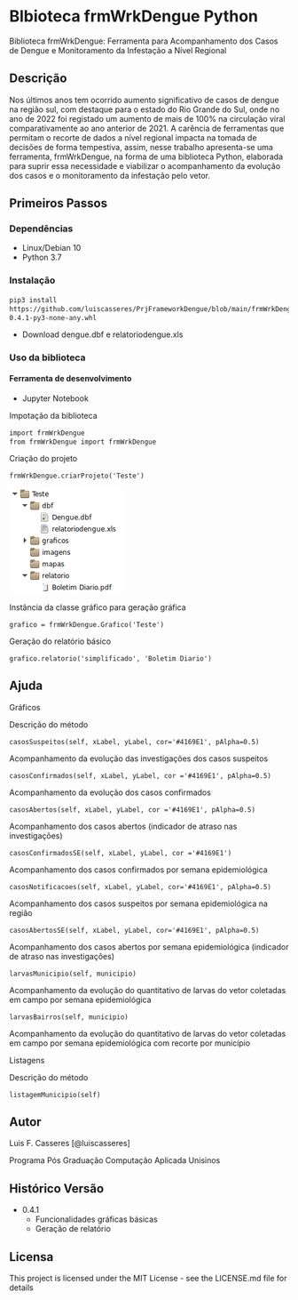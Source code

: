 # Blbioteca frmWrkDengue Python

Biblioteca frmWrkDengue: Ferramenta para Acompanhamento dos Casos de Dengue e Monitoramento da Infestação a Nível Regional

## Descrição

Nos últimos anos tem ocorrido aumento significativo de casos de dengue na região sul, com destaque para o estado do Rio Grande do Sul, onde no ano de 2022 foi registado um aumento de mais de 100% na circulação viral comparativamente ao ano anterior de 2021. A carência de ferramentas que permitam o recorte de dados a nível regional impacta na tomada de decisões de forma tempestiva, assim, nesse trabalho apresenta-se uma ferramenta, frmWrkDengue, na forma de uma biblioteca Python, elaborada para suprir essa necessidade e viabilizar o acompanhamento da evolução dos casos e o monitoramento da infestação pelo vetor.

## Primeiros Passos

### Dependências

* Linux/Debian 10
* Python 3.7

### Instalação

```
pip3 install https://github.com/luiscasseres/PrjFrameworkDengue/blob/main/frmWrkDengue-0.4.1-py3-none-any.whl
```

* Download dengue.dbf e relatoriodengue.xls
 
### Uso da biblioteca

#### Ferramenta de desenvolvimento
* Jupyter Notebook

Impotação da biblioteca

```
import frmWrkDengue
from frmWrkDengue import frmWrkDengue
```

Criação do projeto 
```
frmWrkDengue.criarProjeto('Teste')
```

![alt text](https://github.com/luiscasseres/PrjFrameworkDengue/blob/main/Estrutura%20diretorio.png)

Instância da classe gráfico para geração gráfica
```
grafico = frmWrkDengue.Grafico('Teste')
```

Geração do relatório básico
```
grafico.relatorio('simplificado', 'Boletim Diario')
```

## Ajuda


Gráficos 

Descrição do método 

```
casosSuspeitos(self, xLabel, yLabel, cor='#4169E1', pAlpha=0.5) 
```

Acompanhamento da evolução das investigações dos casos suspeitos 

```
casosConfirmados(self, xLabel, yLabel, cor ='#4169E1', pAlpha=0.5) 
```

Acompanhamento da evolução dos casos confirmados 

```
casosAbertos(self, xLabel, yLabel, cor ='#4169E1', pAlpha=0.5) 
```

Acompanhamento dos casos abertos (indicador de atraso nas investigações) 

```
casosConfirmadosSE(self, xLabel, yLabel, cor ='#4169E1') 
```

Acompanhamento dos casos confirmados por semana epidemiológica 

```
casosNotificacoes(self, xLabel, yLabel, cor='#4169E1', pAlpha=0.5)
``` 

Acompanhamento dos casos suspeitos por semana epidemiológica na região 

```
casosAbertosSE(self, xLabel, yLabel, cor='#4169E1', pAlpha=0.5) 
``` 

Acompanhamento dos casos abertos por semana epidemiológica (indicador de atraso nas investigações) 

```
larvasMunicipio(self, municipio) 
```

Acompanhamento da evolução do quantitativo de larvas do vetor coletadas em campo por semana epidemiológica 

```
larvasBairros(self, municipio)
``` 

Acompanhamento da evolução do quantitativo de larvas do vetor coletadas em campo por semana epidemiológica com recorte por município 

Listagens 

Descrição do método 

```
listagemMunicipio(self) 
``` 





## Autor

Luis F. Casseres
[@luiscasseres]

Programa Pós Graduação Computação Aplicada Unisinos

## Histórico Versão

* 0.4.1
    * Funcionalidades gráficas básicas
    * Geração de relatório


## Licensa

This project is licensed under the MIT License - see the LICENSE.md file for details

